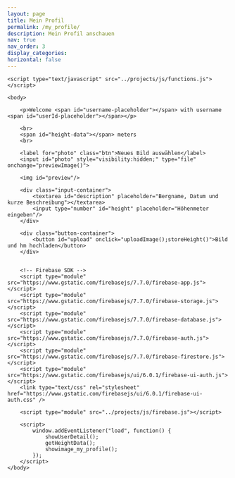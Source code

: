 ```yaml
---
layout: page
title: Mein Profil
permalink: /my_profile/
description: Mein Profil anschauen
nav: true
nav_order: 3
display_categories:
horizontal: false
---
```


<html>
    <head>
        <title>Firebase Image Upload using HTML and JavaScript</title>
        <link rel="stylesheet" type="text/css" href="../projects/css/style.css">
    </head>

    <script type="text/javascript" src="../projects/js/functions.js"></script>
    
    <body>

        <p>Welcome <span id="username-placeholder"></span> with username <span id="userId-placeholder"></span></p>

        <br>
        <span id="height-data"></span> meters
        <br>

        <label for="photo" class="btn">Neues Bild auswählen</label>
        <input id="photo" style="visibility:hidden;" type="file" onchange="previewImage()">

        <img id="preview"/>

        <div class="input-container">
            <textarea id="description" placeholder="Bergname, Datum und kurze Beschreibung"></textarea>
            <input type="number" id="height" placeholder="Höhenmeter eingeben"/>
        </div>

        <div class="button-container">
            <button id="upload" onclick="uploadImage();storeHeight()">Bild und hm hochladen</button>
        </div>


        <!-- Firebase SDK -->
        <script type="module" src="https://www.gstatic.com/firebasejs/7.7.0/firebase-app.js"></script>
        <script type="module" src="https://www.gstatic.com/firebasejs/7.7.0/firebase-storage.js"></script>
        <script type="module" src="https://www.gstatic.com/firebasejs/7.7.0/firebase-database.js"></script>
        <script type="module" src="https://www.gstatic.com/firebasejs/7.7.0/firebase-auth.js"></script>
        <script type="module" src="https://www.gstatic.com/firebasejs/7.7.0/firebase-firestore.js"></script>
        <script type="module" src="https://www.gstatic.com/firebasejs/ui/6.0.1/firebase-ui-auth.js"></script>
        <link type="text/css" rel="stylesheet" href="https://www.gstatic.com/firebasejs/ui/6.0.1/firebase-ui-auth.css" />

        <script type="module" src="../projects/js/firebase.js"></script>

        <script>
            window.addEventListener("load", function() {
                showUserDetail();
                getHeightData();
                showimage_my_profile();
            });
        </script>
    </body>
</html>